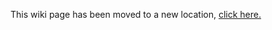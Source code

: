 This wiki page has been moved to a new location, [click here.](https://github.com/adobe/brackets/wiki/Project-Health-Data)
